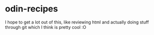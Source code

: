 # odin-recipes

I hope to get a lot out of this, like reviewing html and actually doing stuff through git which I think is pretty cool :O